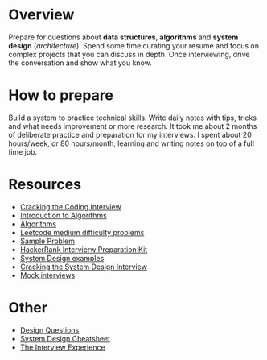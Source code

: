 # Overview
Prepare for questions about **data structures**, **algorithms** and **system design** (*architecture*).
Spend some time curating your resume and focus on complex projects that you can discuss in depth. Once interviewing, drive the
conversation and show what you know.

# How to prepare
Build a system to practice technical skills. Write daily notes with tips, tricks and what needs improvement or more research.
It took me about 2 months of deliberate practice and preparation for my interviews. I spent about 20 hours/week, or 80 hours/month, learning and writing notes on top of a full time job.

# Resources
* [Cracking the Coding Interview](https://www.amazon.com/gp/product/0984782850/ref=as_li_tl?ie=UTF8&tag=zrecommended-20&camp=1789&creative=9325&linkCode=as2&creativeASIN=0984782850&linkId=86b9ff78cbd7423ea3b98d3aca1995c3)
* [Introduction to Algorithms](https://www.amazon.com/dp/0262033844/ref=cm_sw_em_r_mt_dp_U_bhZxCb6MAQKDW)
* [Algorithms](https://www.educative.io/collection/5642554087309312/5663204961157120?authorName=Coderust)
* [Leetcode medium difficulty problems](https://leetcode.com/problems/asteroid-collision/)
* [Sample Problem](Sample.md)
* [HackerRank Intervierw Preparation Kit](https://www.hackerrank.com/interview/interview-preparation-kit)
* [System Design examples](https://www.educative.io/collection/5668639101419520/5649050225344512?authorName=Design%20Gurus)
* [Cracking the System Design Interview](https://medium.freecodecamp.org/how-to-system-design-dda63ed27e26)
* [Mock interviews](https://interviewing.io/)

# Other
* [Design Questions](https://github.com/yangshun/tech-interview-handbook/tree/master/design)
* [System Design Cheatsheet](https://gist.github.com/vasanthk/485d1c25737e8e72759f)
* [The Interview Experience](https://medium.freecodecamp.org/how-i-landed-offers-from-microsoft-amazon-and-twitter-without-an-ivy-league-degree-d62cfe286eb8)
